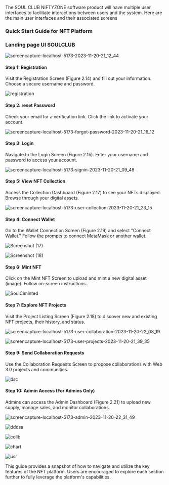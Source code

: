 

The SOUL CLUB NIFTYZONE software product will have multiple user interfaces to facilitate
interactions between users and the system. Here are the main user interfaces and their associated
screens
### Quick Start Guide for NFT Platform

### Landing page UI SOULCLUB

![screencapture-localhost-5173-2023-11-20-21_12_44](https://github.com/usama-666/soulclub-client/assets/126957983/d9319fdf-3198-4dee-9633-2bce3482cb53)


#### Step 1: Registration
Visit the Registration Screen (Figure 2.14) and fill out your information. Choose a secure username and password.

![registration](https://github.com/usama-666/soulclub-client/assets/126957983/23fcbb7b-1d03-4213-b85f-5dfebf7f2bac)

#### Step 2: reset Password
Check your email for a verification link. Click the link to activate your account.

![screencapture-localhost-5173-forgot-password-2023-11-20-21_16_12](https://github.com/usama-666/soulclub-client/assets/126957983/0ee29fc1-42eb-4952-bf27-7a949fa77608)

#### Step 3: Login
Navigate to the Login Screen (Figure 2.15). Enter your username and password to access your account.


![screencapture-localhost-5173-signin-2023-11-20-21_09_48](https://github.com/usama-666/soulclub-client/assets/126957983/bb21eba0-cd7f-475b-b497-0a5a8b992e87)

#### Step 5: View NFT Collection
Access the Collection Dashboard (Figure 2.17) to see your NFTs displayed. Browse through your digital assets.


![screencapture-localhost-5173-user-collection-2023-11-20-21_23_15](https://github.com/usama-666/soulclub-client/assets/126957983/a2277aac-1ab6-4a73-a04f-1bdba4989f31)


#### Step 4: Connect Wallet
Go to the Wallet Connection Screen (Figure 2.19) and select "Connect Wallet." Follow the prompts to connect MetaMask or another wallet.


![Screenshot (17)](https://github.com/usama-666/soulclub-client/assets/126957983/d2294b6b-d60d-4eff-b8eb-12fae1feab6e)


![Screenshot (18)](https://github.com/usama-666/soulclub-client/assets/126957983/8e5d8877-0f13-4ec7-bded-ff5f97150df0)


#### Step 6: Mint NFT
Click on the Mint NFT Screen to upload and mint a new digital asset (image). Follow on-screen instructions.

![SoulClminted](https://github.com/usama-666/soulclub-client/assets/126957983/17ee37be-f6b6-44c8-ac6f-f53526c38c1c)


#### Step 7: Explore NFT Projects
Visit the Project Listing Screen (Figure 2.18) to discover new and existing NFT projects, their history, and status.


![screencapture-localhost-5173-user-collaboration-2023-11-20-22_08_19](https://github.com/usama-666/soulclub-client/assets/126957983/cf144529-96ef-4e92-a468-bd4cacf5fec8)


![screencapture-localhost-5173-user-projects-2023-11-20-21_39_35](https://github.com/usama-666/soulclub-client/assets/126957983/15269713-1fc6-4650-a084-35c1948116aa)


#### Step 9: Send Collaboration Requests
Use the Collaboration Requests Screen to propose collaborations with Web 3.0 projects and communities.


![dsc](https://github.com/usama-666/soulclub-client/assets/126957983/e9d34c86-d01c-43e6-a4db-2733ef0f3733)

#### Step 10: Admin Access (For Admins Only)
Admins can access the Admin Dashboard (Figure 2.21) to upload new supply, manage sales, and monitor collaborations.

![screencapture-localhost-5173-admin-2023-11-20-22_31_49](https://github.com/usama-666/soulclub-client/assets/126957983/cc4a2dcf-5b4a-48fe-8e0f-ddfc158afd06)

![dddsa](https://github.com/usama-666/soulclub-client/assets/126957983/59ba29c4-2645-4314-9a2e-aafc2e541f71)

![collb](https://github.com/usama-666/soulclub-client/assets/126957983/fde2e494-a468-4fcf-978c-de4c7b631ca0)

![chart](https://github.com/usama-666/soulclub-client/assets/126957983/85433832-a258-456b-9b0e-7a7326b0baf9)

![usr](https://github.com/usama-666/soulclub-client/assets/126957983/a420d2ea-bc2f-453e-8549-d2fba6deed83)




This guide provides a snapshot of how to navigate and utilize the key features of the NFT platform. Users are encouraged to explore each section further to fully leverage the platform's capabilities.
